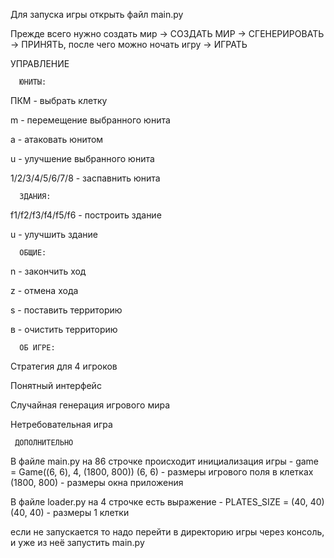 

Для запуска игры открыть файл main.py

Прежде всего нужно создать мир -> СОЗДАТЬ МИР -> СГЕНЕРИРОВАТЬ -> ПРИНЯТЬ, после чего можно ночать игру -> ИГРАТЬ




УПРАВЛЕНИЕ


      ЮНИТЫ:

ПКМ - выбрать клетку

m - перемещение выбранного юнита

a - атаковать юнитом

u - улучшение выбранного юнита

1/2/3/4/5/6/7/8 - заспавнить юнита


      ЗДАНИЯ:

f1/f2/f3/f4/f5/f6 - построить здание

u - улучшить здание


      ОБЩИЕ:

n - закончить ход

z - отмена хода

s - поставить территорию

в - очистить территорию 



      ОБ ИГРЕ:

Стратегия для 4 игроков

Понятный интерфейс

Случайная генерация игрового мира

Нетребовательная игра



     ДОПОЛНИТЕЛЬНО

В файле main.py на 86 строчке происходит инициализация игры - game = Game((6, 6), 4, (1800, 800))
(6, 6) - размеры игрового поля в клетках
(1800, 800) - размеры окна приложения

В файле loader.py на 4 строчке есть выражение - PLATES_SIZE = (40, 40)
(40, 40) - размеры 1 клетки

если не запускается то надо перейти в директорию игры через консоль,
 и уже из неё запустить main.py
